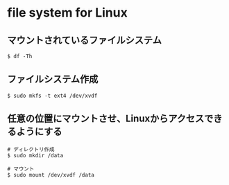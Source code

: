 # file system for Linux

## マウントされているファイルシステム

```shell
$ df -Th
```

## ファイルシステム作成

```shell
$ sudo mkfs -t ext4 /dev/xvdf
```

## 任意の位置にマウントさせ、Linuxからアクセスできるようにする

```shell
# ディレクトリ作成
$ sudo mkdir /data

# マウント
$ sudo mount /dev/xvdf /data
```

